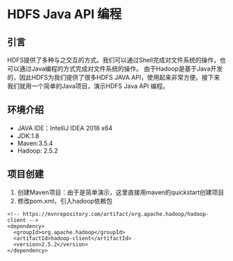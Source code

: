 # HDFS Java API 编程

## 引言
HDFS提供了多种与之交互的方式。我们可以通过Shell完成对文件系统的操作，也可以通过Java编程的方式完成对文件系统的操作。
由于Hadoop是基于Java开发的，因此HDFS为我们提供了很多HDFS JAVA API，使用起来非常方便。接下来我们就用一个简单的Java项目，演示HDFS Java API 编程。

## 环境介绍
  * JAVA IDE：IntelliJ IDEA 2018 x64
  * JDK:1.8
  * Maven:3.5.4
  * Hadoop: 2.5.2
  
## 项目创建

  1. 创建Maven项目：由于是简单演示，这里直接用maven的quickstart创建项目
  2. 修改pom.xml，引入hadoop依赖包
  ```
  <!-- https://mvnrepository.com/artifact/org.apache.hadoop/hadoop-client -->
  <dependency>
    <groupId>org.apache.hadoop</groupId>
    <artifactId>hadoop-client</artifactId>
    <version>2.5.2</version>
  </dependency>
  ```
